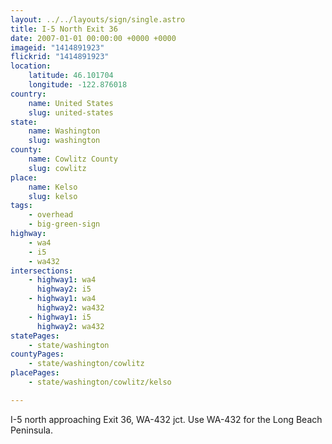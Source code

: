 ```yaml
---
layout: ../../layouts/sign/single.astro
title: I-5 North Exit 36
date: 2007-01-01 00:00:00 +0000 +0000
imageid: "1414891923"
flickrid: "1414891923"
location:
    latitude: 46.101704
    longitude: -122.876018
country:
    name: United States
    slug: united-states
state:
    name: Washington
    slug: washington
county:
    name: Cowlitz County
    slug: cowlitz
place:
    name: Kelso
    slug: kelso
tags:
    - overhead
    - big-green-sign
highway:
    - wa4
    - i5
    - wa432
intersections:
    - highway1: wa4
      highway2: i5
    - highway1: wa4
      highway2: wa432
    - highway1: i5
      highway2: wa432
statePages:
    - state/washington
countyPages:
    - state/washington/cowlitz
placePages:
    - state/washington/cowlitz/kelso

---
```

I-5 north approaching Exit 36, WA-432 jct.  Use WA-432 for the Long Beach Peninsula.